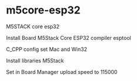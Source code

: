 # m5core-esp32
M5STACK core esp32

Install Board M5Stack Core ESP32
compiler esptool

C_CPP config set Mac and Win32

Install libraries M5Stack

Set in Board Manager upload speed to 115000

